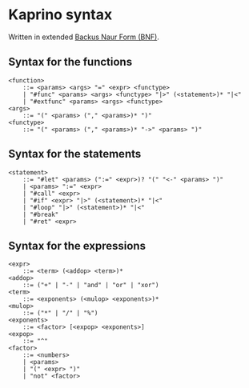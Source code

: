 # Kaprino syntax

Written in extended [Backus Naur Form (BNF)](https://en.wikipedia.org/wiki/Backus%E2%80%93Naur_form).

## Syntax for the functions

```
<function>
    ::= <params> <args> "=" <expr> <functype>
    | "#func" <params> <args> <functype> "|>" (<statement>)* "|<"
    | "#extfunc" <params> <args> <functype>
<args>
    ::= "(" <params> ("," <params>)* ")"
<functype>
    ::= "(" <params> ("," <params>)* "->" <params> ")"
```

## Syntax for the statements

```
<statement>
    ::= "#let" <params> (":=" <expr>)? "(" "<-" <params> ")"
    | <params> ":=" <expr>
    | "#call" <expr>
    | "#if" <expr> "|>" (<statement>)* "|<"
    | "#loop" "|>" (<statement>)* "|<"
    | "#break"
    | "#ret" <expr>
```

## Syntax for the expressions

```
<expr>
    ::= <term> (<addop> <term>)*
<addop>
    ::= ("+" | "-" | "and" | "or" | "xor")
<term>
    ::= <exponents> (<mulop> <exponents>)*
<mulop>
    ::= ("*" | "/" | "%")
<exponents>
    ::= <factor> [<expop> <exponents>]
<expop>
    ::= "^"
<factor>
    ::= <numbers>
    | <params>
    | "(" <expr> ")"
    | "not" <factor>
```
